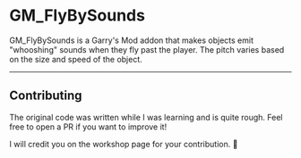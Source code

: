 # GM_FlyBySounds

GM_FlyBySounds is a Garry's Mod addon that makes objects emit "whooshing" sounds when they fly past the player. The pitch varies based on the size and speed of the object.

---

## Contributing
The original code was written while I was learning and is quite rough. Feel free to open a PR if you want to improve it!

I will credit you on the workshop page for your contribution. 💜
